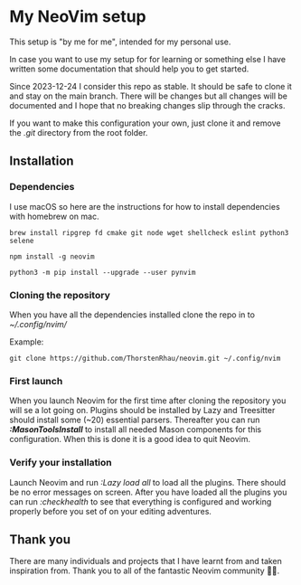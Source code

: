 # My NeoVim setup

This setup is "by me for me", intended for my personal use.

In case you want to use my setup for for learning or something else I have
written some documentation that should help you to get started.

Since 2023-12-24 I consider this repo as stable. It should be safe to clone it
and stay on the main branch. There will be changes but all changes will be
documented and I hope that no breaking changes slip through the cracks.

If you want to make this configuration your own, just clone it and remove the
_.git_ directory from the root folder.

## Installation

### Dependencies

I use macOS so here are the instructions for how to install dependencies with
homebrew on mac.

```
brew install ripgrep fd cmake git node wget shellcheck eslint python3 selene
```

```
npm install -g neovim
```

```
python3 -m pip install --upgrade --user pynvim
```

### Cloning the repository

When you have all the dependencies installed clone the repo in to
_~/.config/nvim/_

Example:

```
git clone https://github.com/ThorstenRhau/neovim.git ~/.config/nvim
```

### First launch

When you launch Neovim for the first time after cloning the repository you will
se a lot going on. Plugins should be installed by Lazy and Treesitter should
install some (~20) essential parsers. Thereafter you can run
**_:MasonToolsInstall_** to install all needed Mason components for this
configuration. When this is done it is a good idea to quit Neovim.

### Verify your installation

Launch Neovim and run _:Lazy load all_ to load all the plugins. There should be
no error messages on screen. After you have loaded all the plugins you can run
_:checkhealth_ to see that everything is configured and working properly before
you set of on your editing adventures.

## Thank you

There are many individuals and projects that I have learnt from and taken
inspiration from. Thank you to all of the fantastic Neovim community 🙏🏻.
